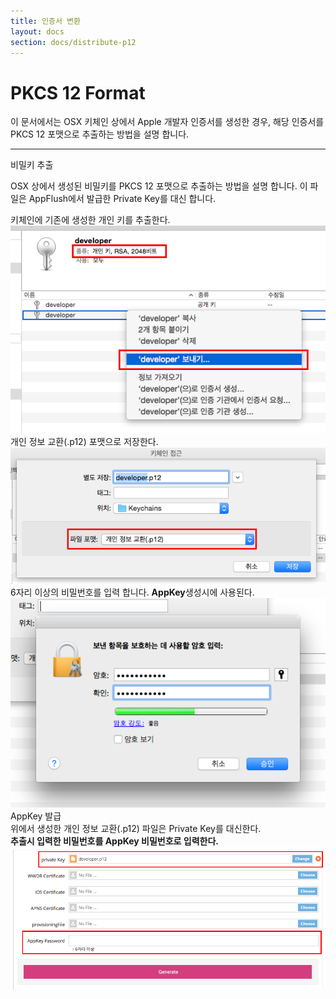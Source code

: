 ```yaml
---
title: 인증서 변환
layout: docs
section: docs/distribute-p12
---
```


PKCS 12 Format
===================

이 문서에서는 OSX 키체인 상에서 Apple 개발자 인증서를 생성한 경우, 해당 인증서를 PKCS 12 포맷으로 추출하는 방법을 설명 합니다.

<hr/>
<div class="space33"></div>

<div class="title row">
	비밀키 추출
</div>

OSX 상에서 생성된 비밀키를 PKCS 12 포맷으로 추출하는 방법을 설명 합니다. 이 파일은 AppFlush에서 발급한 Private Key를 대신 합니다.

<div class="space11"></div>

<div class="explain row">
	<div class="detail col-xs-12 col-md-6">
		키체인에 기존에 생성한 개인 키를 추출한다.
	</div>
	<div class="movie col-xs-12 col-md-6">
		<a class="thumbnail" href="/docs/images/p12_export.png" data-lightbox="p12_export" data-title="">
			<img src="/docs/images/p12_export.png" alt=""/>
		</a>
	</div>
</div>
<div class="explain row">
	<div class="detail col-xs-12 col-md-6">
		개인 정보 교환(.p12) 포맷으로 저장한다.
	</div>
	<div class="movie col-xs-12 col-md-6">
		<a class="thumbnail" href="/docs/images/p12_save.png" data-lightbox="p12_save" data-title="">
			<img src="/docs/images/p12_save.png" alt=""/>
		</a>
	</div>
</div>
<div class="explain row">
	<div class="detail col-xs-12 col-md-6">
		6자리 이상의 비밀번호를 입력 합니다. <strong>AppKey</strong>생성시에 사용된다.
	</div>
	<div class="movie col-xs-12 col-md-6">
		<a class="thumbnail" href="/docs/images/p12_pass.png" data-lightbox="p12_pass" data-title="">
			<img src="/docs/images/p12_pass.png" alt=""/>
		</a>
	</div>
</div>

<div class="title row">
	AppKey 발급
</div>

<div class="explain row">
	<div class="detail col-xs-12 col-md-6">
		위에서 생성한 개인 정보 교환(.p12) 파일은 Private Key를 대신한다.
		<div class="space11"></div>
		<strong>추출시 입력한 비밀번호를 AppKey 비밀번호로 입력한다.</strong>
	</div>
	<div class="movie col-xs-12 col-md-6">
		<a class="thumbnail" href="/docs/images/p12_use.png" data-lightbox="p12_use" data-title="">
			<img src="/docs/images/p12_use.png" alt=""/>
		</a>
	</div>
</div>